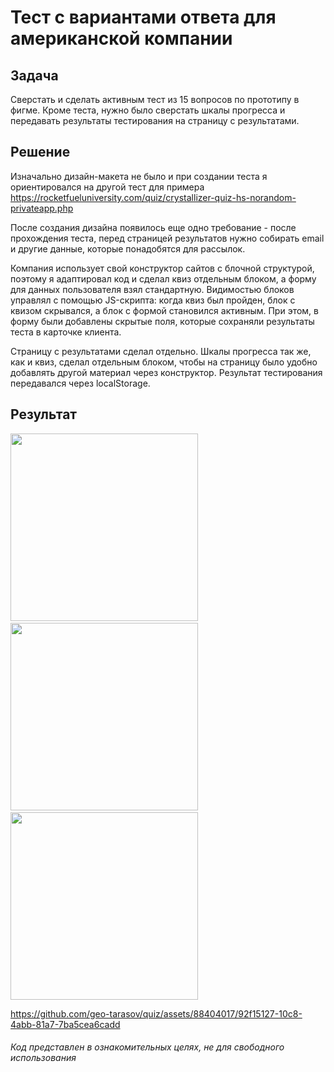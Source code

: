 # Тест с вариантами ответа для американской компании
## Задача
Сверстать и сделать активным тест из 15 вопросов по прототипу в фигме. Кроме теста, нужно было сверстать шкалы прогресса и передавать результаты тестирования на страницу с результатами. 

## Решение
Изначально дизайн-макета не было и при создании теста я ориентировался на другой тест для примера https://rocketfueluniversity.com/quiz/crystallizer-quiz-hs-norandom-privateapp.php

После создания дизайна появилось еще одно требование - после прохождения теста, перед страницей результатов нужно собирать email и другие данные, которые понадобятся для рассылок.

Компания использует свой конструктор сайтов с блочной структурой, поэтому я адаптировал код и сделал квиз отдельным блоком, а форму для данных пользователя взял стандартную. Видимостью блоков управлял с помощью JS-скрипта: когда квиз был пройден, блок с квизом скрывался, а блок с формой становился активным. При этом, в форму были добавлены скрытые поля, которые сохраняли результаты теста в карточке клиента.

Страницу с результатами сделал отдельно. Шкалы прогресса так же, как и квиз, сделал отдельным блоком, чтобы на страницу было удобно добавлять другой материал через конструктор. Результат тестирования передавался через localStorage.

## Результат
<img src="https://github.com/geo-tarasov/quiz/assets/88404017/6ffdcd48-30a5-41c2-89d6-3ba56c2dc4e2" width="300">&ensp;&ensp;&ensp;&ensp;<img src="https://github.com/geo-tarasov/quiz/assets/88404017/2134205b-5dec-4652-9149-1a9bebb5bca5" width="300">&ensp;&ensp;&ensp;&ensp;<img src="https://github.com/geo-tarasov/quiz/assets/88404017/d7cb8484-a1cb-41c4-89d4-62ce3bc92ce9" width="300">

https://github.com/geo-tarasov/quiz/assets/88404017/92f15127-10c8-4abb-81a7-7ba5cea6cadd

###### Код представлен в ознакомительных целях, не для свободного использования
